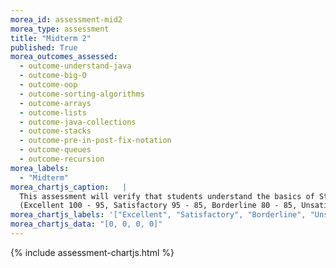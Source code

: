 ```yaml
---
morea_id: assessment-mid2
morea_type: assessment
title: "Midterm 2"
published: True
morea_outcomes_assessed: 
  - outcome-understand-java
  - outcome-big-O
  - outcome-oop
  - outcome-sorting-algorithms
  - outcome-arrays
  - outcome-lists
  - outcome-java-collections
  - outcome-stacks
  - outcome-pre-in-post-fix-notation
  - outcome-queues
  - outcome-recursion
morea_labels: 
  - "Midterm"
morea_chartjs_caption:   |
  This assessment will verify that students understand the basics of Stacks, Queues, and recursion.
  (Excellent 100 - 95, Satisfactory 95 - 85, Borderline 80 - 85, Unsatisfactory < 80)
morea_chartjs_labels: '["Excellent", "Satisfactory", "Borderline", "Unsatisfactory"]'
morea_chartjs_data: "[0, 0, 0, 0]"
---
```


{%  include assessment-chartjs.html  %}

